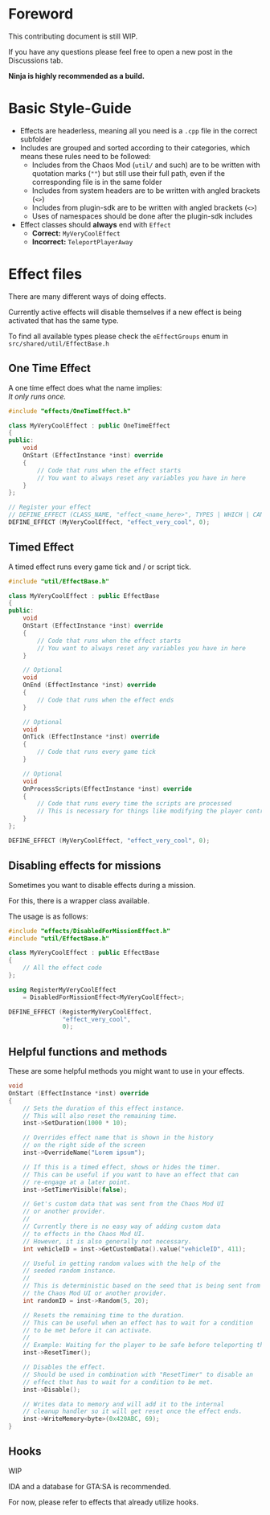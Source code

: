 # Foreword
This contributing document is still WIP.

If you have any questions please feel free to open a new post in the Discussions tab.

**Ninja is highly recommended as a build.**

# Basic Style-Guide
- Effects are headerless, meaning all you need is a `.cpp` file in the correct subfolder
- Includes are grouped and sorted according to their categories, which means these rules need to be followed:
    - Includes from the Chaos Mod (`util/` and such) are to be written with quotation marks (`""`) but still use their full path, even if the corresponding file is in the same folder
    - Includes from system headers are to be written with angled brackets (`<>`)
    - Includes from plugin-sdk are to be written with angled brackets (`<>`)
    - Uses of namespaces should be done after the plugin-sdk includes
- Effect classes should **always** end with `Effect`
    - **Correct:** `MyVeryCoolEffect`
    - **Incorrect:** `TeleportPlayerAway`

# Effect files
There are many different ways of doing effects.

Currently active effects will disable themselves if a new effect is being activated that has the same type.

To find all available types please check the `eEffectGroups` enum in `src/shared/util/EffectBase.h`

## One Time Effect
A one time effect does what the name implies:  
_It only runs once._
```cpp
#include "effects/OneTimeEffect.h"

class MyVeryCoolEffect : public OneTimeEffect
{
public:
    void
    OnStart (EffectInstance *inst) override
    {
        // Code that runs when the effect starts
        // You want to always reset any variables you have in here
    }
};

// Register your effect
// DEFINE_EFFECT (CLASS_NAME, "effect_<name_here>", TYPES | WHICH | CAN | BE | COMBINED);
DEFINE_EFFECT (MyVeryCoolEffect, "effect_very_cool", 0);
```

## Timed Effect
A timed effect runs every game tick and / or script tick.
```cpp
#include "util/EffectBase.h"

class MyVeryCoolEffect : public EffectBase
{
public:
    void
    OnStart (EffectInstance *inst) override
    {
        // Code that runs when the effect starts
        // You want to always reset any variables you have in here
    }

    // Optional
    void
    OnEnd (EffectInstance *inst) override
    {
        // Code that runs when the effect ends
    }

    // Optional
    void
    OnTick (EffectInstance *inst) override
    {
        // Code that runs every game tick
    }

    // Optional
    void
    OnProcessScripts(EffectInstance *inst) override
    {
        // Code that runs every time the scripts are processed
        // This is necessary for things like modifying the player controls / CPad
    }
};

DEFINE_EFFECT (MyVeryCoolEffect, "effect_very_cool", 0);
```

## Disabling effects for missions
Sometimes you want to disable effects during a mission.

For this, there is a wrapper class available.

The usage is as follows:
```cpp
#include "effects/DisabledForMissionEffect.h"
#include "util/EffectBase.h"

class MyVeryCoolEffect : public EffectBase
{
    // All the effect code
};

using RegisterMyVeryCoolEffect
    = DisabledForMissionEffect<MyVeryCoolEffect>;

DEFINE_EFFECT (RegisterMyVeryCoolEffect,
               "effect_very_cool",
               0);
```

## Helpful functions and methods
These are some helpful methods you might want to use in your effects.
```cpp
void
OnStart (EffectInstance *inst) override
{
    // Sets the duration of this effect instance.
    // This will also reset the remaining time.
    inst->SetDuration(1000 * 10);

    // Overrides effect name that is shown in the history
    // on the right side of the screen
    inst->OverrideName("Lorem ipsum");

    // If this is a timed effect, shows or hides the timer.
    // This can be useful if you want to have an effect that can
    // re-engage at a later point.
    inst->SetTimerVisible(false);

    // Get's custom data that was sent from the Chaos Mod UI
    // or another provider.
    //
    // Currently there is no easy way of adding custom data
    // to effects in the Chaos Mod UI.
    // However, it is also generally not necessary.
    int vehicleID = inst->GetCustomData().value("vehicleID", 411);

    // Useful in getting random values with the help of the
    // seeded random instance.
    //
    // This is deterministic based on the seed that is being sent from
    // the Chaos Mod UI or another provider.
    int randomID = inst->Random(5, 20);

    // Resets the remaining time to the duration.
    // This can be useful when an effect has to wait for a condition
    // to be met before it can activate.
    //
    // Example: Waiting for the player to be safe before teleporting them.
    inst->ResetTimer();

    // Disables the effect.
    // Should be used in combination with "ResetTimer" to disable an
    // effect that has to wait for a condition to be met.
    inst->Disable();

    // Writes data to memory and will add it to the internal
    // cleanup handler so it will get reset once the effect ends.
    inst->WriteMemory<byte>(0x420ABC, 69);
}
```

## Hooks
WIP

IDA and a database for GTA:SA is recommended.

For now, please refer to effects that already utilize hooks.